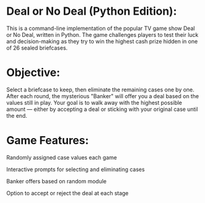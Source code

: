 # Deal or No Deal (Python Edition):

This is a command-line implementation of the popular TV game show Deal or No Deal, written in Python. The game challenges players to test their luck and decision-making as they try to win the highest cash prize hidden in one of 26 sealed briefcases.

# Objective:

Select a briefcase to keep, then eliminate the remaining cases one by one. After each round, the mysterious "Banker" will offer you a deal based on the values still in play. Your goal is to walk away with the highest possible amount — either by accepting a deal or sticking with your original case until the end.

# Game Features:

Randomly assigned case values each game

Interactive prompts for selecting and eliminating cases

Banker offers based on random module

Option to accept or reject the deal at each stage
